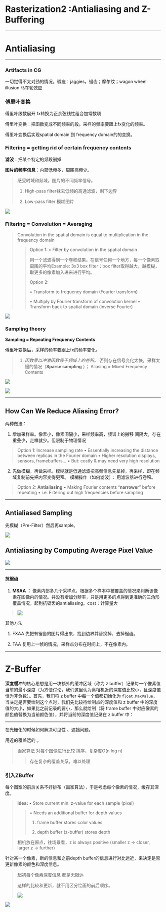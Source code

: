 # Rasterization2 :Antialiasing and Z-Buffering

----

# Antialiasing

--- 

### Artifacts in CG

一切觉得不太对劲的情况。瑕疵：jaggies，锯齿；摩尔纹；wagon wheel illusion 马车轮效应

### 傅里叶变换

傅里叶级数展开 fx转换为正余弦线性组合加常数项

傅里叶变换：把函数变成不同频率的段。采样的频率要跟上fx变化的频率。

傅里叶变换后实现spatial domain 到 frequency domain的的变换。

### Filtering = getting rid of certain frequency contents

**滤波**：把某个特定的频段删掉

**图片的频率信息**：内部低频多，周围高频少。

>  感受时域和频域，图片的不同频率信号。
> 
> 1. High-pass filter抹去低频的高通滤波，剩下边界
> 
> 2. Low-pass filter 模糊图片

![](C:\Users\admin\AppData\Roaming\marktext\images\2023-03-08-21-52-18-image.png)

### Filtering = Convolution = Averaging

> Convolution in the spatial domain is equal to multiplication
> in the frequency domain
> 
> > Option 1:
> > • Filter by convolution in the spatial domain
> > 
> > 用一个滤波得到一个卷积结果。在信号任何一个地方，每一个像素取周围的平均Example: 3x3 box filter；box filter取得越大，越模糊，取更多的像素加入进来进行平均。
> > 
> > Option 2:
> > 
> > • Transform to frequency domain (Fourier transform)
> > 
> > • Multiply by Fourier transform of convolution kernel
> > • Transform back to spatial domain (inverse Fourier)

![](C:\Users\admin\AppData\Roaming\marktext\images\2023-03-08-21-53-08-image.png)

### Sampling theory

**Sampling = Repeating Frequency Contents**

傅里叶变换后，采样的频率要跟上fx的频率变化。

> 1. *函数乘以冲激函数等于频域上的卷积。* 否则存在信号变化太快，采样太慢的情况（**Sparse sampling** ）； Aliasing = Mixed Frequency Contents

![](C:\Users\admin\AppData\Roaming\marktext\images\2023-03-08-21-53-35-image.png)

![](C:\Users\admin\AppData\Roaming\marktext\images\2023-03-08-21-54-18-image.png)

--- 

## How Can We Reduce Aliasing Error?

两种做法：

1. 增加采样率。像素小，像素间隔小，采样频率高，频谱上的搬移 间隔大，存在重叠少，走样就少。但限制于物理情况

> Option 1: Increase sampling rate
> • Essentially increasing the distance between replicas in the
> Fourier domain
> • Higher resolution displays, sensors, framebuffers…
> • But: costly & may need very high resolution

2. 先做模糊，再做采样。模糊就是低通滤波把高频信息先拿掉，再采样，即在频域复制前先把内容变得更窄。 模糊操作（如何滤波）： 用滤波器进行卷积。

> Option 2: **Antialiasing**
> • Making Fourier contents “**narrowe**r” before repeating
> • i.e. Filtering out high frequencies before sampling

---- 

## Antialiased Sampling

先模糊（Pre-Filter）然后再sample。

![](C:\Users\admin\AppData\Roaming\marktext\images\2023-03-08-21-54-50-image.png)

## Antialiasing by Computing Average Pixel Value

![](C:\Users\admin\AppData\Roaming\marktext\images\2023-03-08-21-56-02-image.png)

--- 

#### 抗锯齿

1. **MSAA ：** 像素内部多几个采样点，根据多个样本中被覆盖的情况来判断该像素在图像内的情况。并没有增加分辨率，只是用更多的点得到更准确的三角形覆盖情况，起到抗锯齿的antialiasing。cost：计算量大

> ![](C:\Users\admin\AppData\Roaming\marktext\images\2023-03-08-21-56-55-image.png)

其他方法

1. FXAA 先把有锯齿的图片得出来，找到边界并替换掉，去掉锯齿。

2. TAA 复用上一帧的情况，采样点分布在时间上，不在像素内。

---

# Z-Buffer

**深度缓冲**的核心思想是用一块额外的缓冲区域（称为 z buffer）记录每一个像素值当前的最小深度（为方便讨论，我们这里认为离相机近的深度值比较小，且深度值恒为非负数）。首先，我们将 z buffer 中每一个值都初始化为 `float.MaxValue`，当决定是否要绘制这个点时，我们先比较待绘制点的深度值和 z buffer 中的深度值的大小，如果比之前记录的要小，那么就绘制（将 frame buffer 中对应像素的颜色值替换为当前颜色值），并将当前的深度值记录在 z buffer 中：

---

在光栅化的时候如何解决可见性 、遮挡问题。

用近的覆盖远的 。

> 画家算法 对每个图像进行比较 排序，复杂度O(n log n)
> 
> > 存在复杂的覆盖关系，难以处理

### 引入**ZBuffer**

每个图案的前后关系不好排布（画家算法），于是考虑每个像素的情况，缓存其深度。

> **Idea:** • Store current min. z-value for each sample (pixel)
> 
> > • Needs an additional buffer for depth values
> > 
> > 1. frame buffer stores color values
> > 
> > 2. depth buffer (z-buffer) stores depth
> 
> 相机放在原点，往场景看，z is always positive (smaller z -> closer, larger z -> further)

针对某一个像素，新的信息和之前depth buffer的信息进行对比远近，来决定是否更新像素的颜色和深度信息。

> 起初每个像素深度信息 都是无限远
> 
> 这样的比较和更新，就不用区分绘画的前后顺序。
> 
> ![](C:\Users\admin\AppData\Roaming\marktext\images\2023-03-09-20-26-14-image.png)

![](C:\Users\admin\AppData\Roaming\marktext\images\2023-03-09-20-37-30-image.png)
